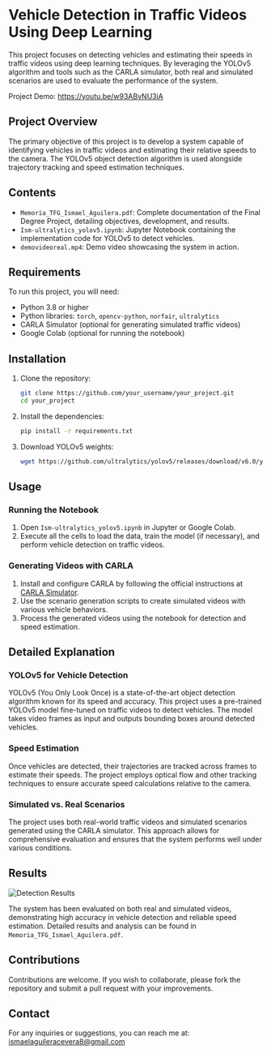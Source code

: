# Vehicle Detection in Traffic Videos Using Deep Learning

This project focuses on detecting vehicles and estimating their speeds in traffic videos using deep learning techniques. By leveraging the YOLOv5 algorithm and tools such as the CARLA simulator, both real and simulated scenarios are used to evaluate the performance of the system.

Project Demo: https://youtu.be/w93ABvNU3iA

## Project Overview

The primary objective of this project is to develop a system capable of identifying vehicles in traffic videos and estimating their relative speeds to the camera. The YOLOv5 object detection algorithm is used alongside trajectory tracking and speed estimation techniques.

## Contents

- `Memoria_TFG_Ismael_Aguilera.pdf`: Complete documentation of the Final Degree Project, detailing objectives, development, and results.
- `Ism-ultralytics_yolov5.ipynb`: Jupyter Notebook containing the implementation code for YOLOv5 to detect vehicles.
- `demovideoreal.mp4`: Demo video showcasing the system in action.

## Requirements

To run this project, you will need:

- Python 3.8 or higher
- Python libraries: `torch`, `opencv-python`, `norfair`, `ultralytics`
- CARLA Simulator (optional for generating simulated traffic videos)
- Google Colab (optional for running the notebook)

## Installation

1. Clone the repository:
    ```bash
    git clone https://github.com/your_username/your_project.git
    cd your_project
    ```

2. Install the dependencies:
    ```bash
    pip install -r requirements.txt
    ```

3. Download YOLOv5 weights:
    ```bash
    wget https://github.com/ultralytics/yolov5/releases/download/v6.0/yolov5s.pt -P models/
    ```

## Usage

### Running the Notebook

1. Open `Ism-ultralytics_yolov5.ipynb` in Jupyter or Google Colab.
2. Execute all the cells to load the data, train the model (if necessary), and perform vehicle detection on traffic videos.

### Generating Videos with CARLA

1. Install and configure CARLA by following the official instructions at [CARLA Simulator](https://carla.org/).
2. Use the scenario generation scripts to create simulated videos with various vehicle behaviors.
3. Process the generated videos using the notebook for detection and speed estimation.

## Detailed Explanation

### YOLOv5 for Vehicle Detection

YOLOv5 (You Only Look Once) is a state-of-the-art object detection algorithm known for its speed and accuracy. This project uses a pre-trained YOLOv5 model fine-tuned on traffic videos to detect vehicles. The model takes video frames as input and outputs bounding boxes around detected vehicles.

### Speed Estimation

Once vehicles are detected, their trajectories are tracked across frames to estimate their speeds. The project employs optical flow and other tracking techniques to ensure accurate speed calculations relative to the camera.

### Simulated vs. Real Scenarios

The project uses both real-world traffic videos and simulated scenarios generated using the CARLA simulator. This approach allows for comprehensive evaluation and ensures that the system performs well under various conditions.

## Results

![Detection Results](./images/results.png)

The system has been evaluated on both real and simulated videos, demonstrating high accuracy in vehicle detection and reliable speed estimation. Detailed results and analysis can be found in `Memoria_TFG_Ismael_Aguilera.pdf`.

## Contributions

Contributions are welcome. If you wish to collaborate, please fork the repository and submit a pull request with your improvements.

## Contact

For any inquiries or suggestions, you can reach me at: ismaelaguileracevera8@gmail.com
